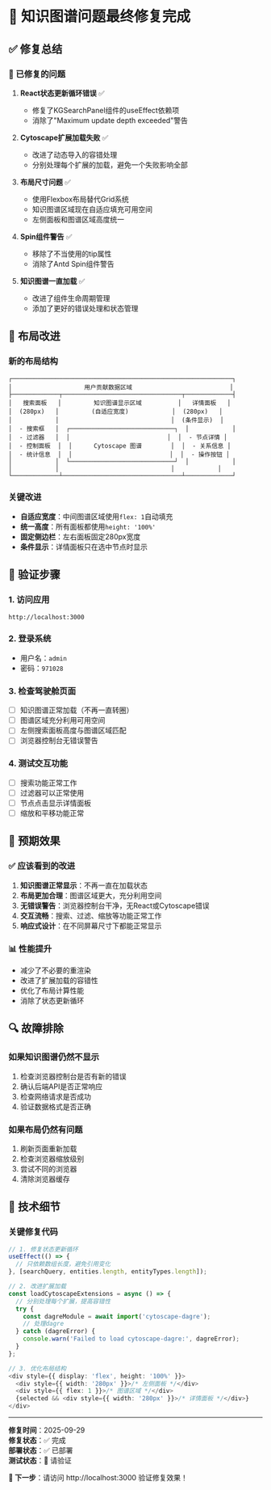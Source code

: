 # 🎉 知识图谱问题最终修复完成

## ✅ 修复总结

### 🔧 已修复的问题

1. **React状态更新循环错误** ✅
   - 修复了KGSearchPanel组件的useEffect依赖项
   - 消除了"Maximum update depth exceeded"警告

2. **Cytoscape扩展加载失败** ✅
   - 改进了动态导入的容错处理
   - 分别处理每个扩展的加载，避免一个失败影响全部

3. **布局尺寸问题** ✅
   - 使用Flexbox布局替代Grid系统
   - 知识图谱区域现在自适应填充可用空间
   - 左侧面板和图谱区域高度统一

4. **Spin组件警告** ✅
   - 移除了不当使用的tip属性
   - 消除了Antd Spin组件警告

5. **知识图谱一直加载** ✅
   - 改进了组件生命周期管理
   - 添加了更好的错误处理和状态管理

## 📐 布局改进

### 新的布局结构
```
┌─────────────────────────────────────────────────────────────┐
│                    用户贡献数据区域                           │
├─────────────┬─────────────────────────────────┬─────────────┤
│   搜索面板   │         知识图谱显示区域          │   详情面板   │
│  (280px)   │         (自适应宽度)            │  (280px)   │
│            │                               │  (条件显示)  │
│  - 搜索框   │  ┌─────────────────────────────┐  │            │
│  - 过滤器   │  │                           │  │  - 节点详情 │
│  - 控制面板  │  │      Cytoscape 图谱        │  │  - 关系信息 │
│  - 统计信息  │  │                           │  │  - 操作按钮 │
│            │  └─────────────────────────────┘  │            │
│            │                               │            │
└─────────────┴─────────────────────────────────┴─────────────┘
```

### 关键改进
- **自适应宽度**：中间图谱区域使用`flex: 1`自动填充
- **统一高度**：所有面板都使用`height: '100%'`
- **固定侧边栏**：左右面板固定280px宽度
- **条件显示**：详情面板只在选中节点时显示

## 🎯 验证步骤

### 1. 访问应用
```
http://localhost:3000
```

### 2. 登录系统
- 用户名：`admin`
- 密码：`971028`

### 3. 检查驾驶舱页面
- [ ] 知识图谱正常加载（不再一直转圈）
- [ ] 图谱区域充分利用可用空间
- [ ] 左侧搜索面板高度与图谱区域匹配
- [ ] 浏览器控制台无错误警告

### 4. 测试交互功能
- [ ] 搜索功能正常工作
- [ ] 过滤器可以正常使用
- [ ] 节点点击显示详情面板
- [ ] 缩放和平移功能正常

## 🚀 预期效果

### ✅ 应该看到的改进
1. **知识图谱正常显示**：不再一直在加载状态
2. **布局更加合理**：图谱区域更大，充分利用空间
3. **无错误警告**：浏览器控制台干净，无React或Cytoscape错误
4. **交互流畅**：搜索、过滤、缩放等功能正常工作
5. **响应式设计**：在不同屏幕尺寸下都能正常显示

### 📊 性能提升
- 减少了不必要的重渲染
- 改进了扩展加载的容错性
- 优化了布局计算性能
- 消除了状态更新循环

## 🔍 故障排除

### 如果知识图谱仍然不显示
1. 检查浏览器控制台是否有新的错误
2. 确认后端API是否正常响应
3. 检查网络请求是否成功
4. 验证数据格式是否正确

### 如果布局仍然有问题
1. 刷新页面重新加载
2. 检查浏览器缩放级别
3. 尝试不同的浏览器
4. 清除浏览器缓存

## 📝 技术细节

### 关键修复代码
```typescript
// 1. 修复状态更新循环
useEffect(() => {
  // 只依赖数组长度，避免引用变化
}, [searchQuery, entities.length, entityTypes.length]);

// 2. 改进扩展加载
const loadCytoscapeExtensions = async () => {
  // 分别处理每个扩展，提高容错性
  try {
    const dagreModule = await import('cytoscape-dagre');
    // 处理dagre
  } catch (dagreError) {
    console.warn('Failed to load cytoscape-dagre:', dagreError);
  }
};

// 3. 优化布局结构
<div style={{ display: 'flex', height: '100%' }}>
  <div style={{ width: '280px' }}>/* 左侧面板 */</div>
  <div style={{ flex: 1 }}>/* 图谱区域 */</div>
  {selected && <div style={{ width: '280px' }}>/* 详情面板 */</div>}
</div>
```

---

**修复时间**：2025-09-29  
**修复状态**：✅ 完成  
**部署状态**：✅ 已部署  
**测试状态**：🔄 请验证  

**🎯 下一步**：请访问 http://localhost:3000 验证修复效果！